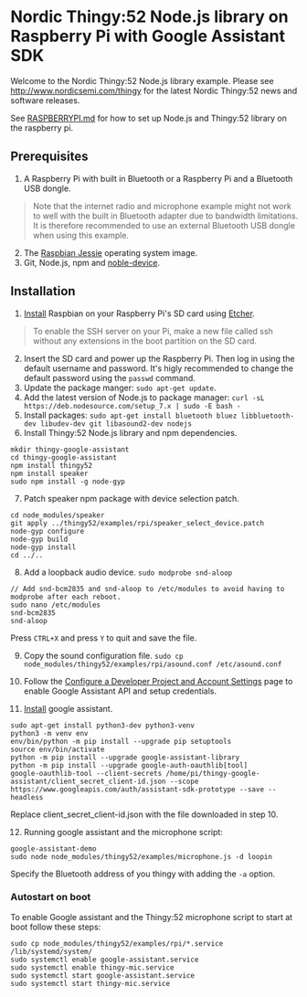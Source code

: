 # Nordic Thingy:52 Node.js library on Raspberry Pi with Google Assistant SDK
Welcome to the Nordic Thingy:52 Node.js library example.
Please see http://www.nordicsemi.com/thingy for the latest Nordic Thingy:52 news and software releases.

See [RASPBERRYPI.md](https://github.com/NordicSemiconductor/Nordic-Thingy52-Nodejs/blob/master/RASPBERRYPI.md) for how to set up Node.js and Thingy:52 library on the raspberry pi.

## Prerequisites
1. A Raspberry Pi with built in Bluetooth or a Raspberry Pi and a Bluetooth USB dongle.
> Note that the internet radio and microphone example might not work to well with the built in Bluetooth adapter due to bandwidth limitations. It is therefore recommended to use an external Bluetooth USB dongle when using this example.

2. The [Raspbian Jessie](https://www.raspberrypi.org/downloads/raspbian/) operating system image.
3. Git, Node.js, npm and [noble-device](https://github.com/sandeepmistry/noble-device).

## Installation
1. [Install](https://www.raspberrypi.org/documentation/installation/installing-images/README.md) Raspbian on your Raspberry Pi's SD card using [Etcher](https://etcher.io/).
> To enable the SSH server on your Pi, make a new file called ssh without any extensions in the boot partition on the SD card.

2. Insert the SD card and power up the Raspberry Pi. Then log in using the default username and password. It's higly recommended to change the default password using the `passwd` command.
3. Update the package manger: `sudo apt-get update`.
4. Add the latest version of Node.js to package manager: `curl -sL https://deb.nodesource.com/setup_7.x | sudo -E bash -`
5. Install packages: `sudo apt-get install bluetooth bluez libbluetooth-dev libudev-dev git libasound2-dev nodejs`
6. Install Thingy:52 Node.js library and npm dependencies.
```
mkdir thingy-google-assistant
cd thingy-google-assistant
npm install thingy52
npm install speaker
sudo npm install -g node-gyp
```

7. Patch speaker npm package with device selection patch.
```
cd node_modules/speaker
git apply ../thingy52/examples/rpi/speaker_select_device.patch
node-gyp configure
node-gyp build
node-gyp install
cd ../..
```

8. Add a loopback audio device. `sudo modprobe snd-aloop`
```
// Add snd-bcm2835 and snd-aloop to /etc/modules to avoid having to modprobe after each reboot.
sudo nano /etc/modules
snd-bcm2835
snd-aloop
```
Press `CTRL+X` and press `Y` to quit and save the file.

9. Copy the sound configuration file. `sudo cp node_modules/thingy52/examples/rpi/asound.conf /etc/asound.conf`

10. Follow the [Configure a Developer Project and Account Settings](https://developers.google.com/assistant/sdk/prototype/getting-started-pi-python/config-dev-project-and-account) page to enable Google Assistant API and setup credentials.

11. [Install](https://developers.google.com/assistant/sdk/prototype/getting-started-pi-python/run-sample) google assistant.
```
sudo apt-get install python3-dev python3-venv
python3 -m venv env
env/bin/python -m pip install --upgrade pip setuptools
source env/bin/activate
python -m pip install --upgrade google-assistant-library
python -m pip install --upgrade google-auth-oauthlib[tool]
google-oauthlib-tool --client-secrets /home/pi/thingy-google-assistant/client_secret_client-id.json --scope https://www.googleapis.com/auth/assistant-sdk-prototype --save --headless
```
Replace client_secret_client-id.json with the file downloaded in step 10.

12. Running google assistant and the microphone script:
```
google-assistant-demo
sudo node node_modules/thingy52/examples/microphone.js -d loopin
```
Specify the Bluetooth address of you thingy with adding the `-a` option.

### Autostart on boot
To enable Google assistant and the Thingy:52 microphone script to start at boot follow these steps:
```
sudo cp node_modules/thingy52/examples/rpi/*.service /lib/systemd/system/
sudo systemctl enable google-assistant.service
sudo systemctl enable thingy-mic.service
sudo systemctl start google-assistant.service
sudo systemctl start thingy-mic.service
```
